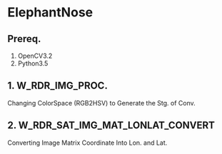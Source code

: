 # ElephantNose
## Prereq.
1. OpenCV3.2
2. Python3.5

## 1. W_RDR_IMG_PROC.
Changing ColorSpace (RGB2HSV) to Generate the Stg. of Conv.

## 2. W_RDR_SAT_IMG_MAT_LONLAT_CONVERT
Converting Image Matrix Coordinate Into Lon. and Lat.

